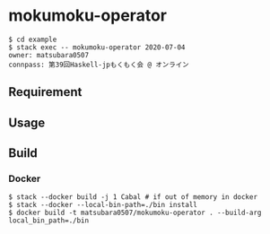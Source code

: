 # mokumoku-operator

```
$ cd example
$ stack exec -- mokumoku-operator 2020-07-04
owner: matsubara0507
connpass: 第39回Haskell-jpもくもく会 @ オンライン
```

## Requirement

## Usage

## Build

### Docker

```
$ stack --docker build -j 1 Cabal # if out of memory in docker
$ stack --docker --local-bin-path=./bin install
$ docker build -t matsubara0507/mokumoku-operator . --build-arg local_bin_path=./bin
```
